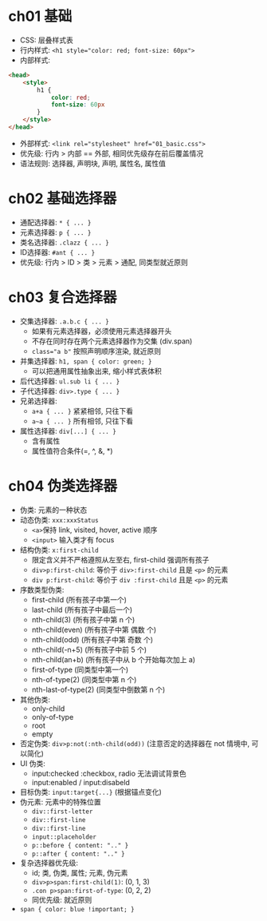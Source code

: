 # ch01 基础
- CSS: 层叠样式表
- 行内样式: `<h1 style="color: red; font-size: 60px">` 
- 内部样式: 
```html
<head>
    <style>
        h1 {
            color: red;
            font-size: 60px
        }
    </style>
</head>
```
- 外部样式: `<link rel="stylesheet" href="01_basic.css">`
- 优先级: 行内 > 内部 == 外部, 相同优先级存在前后覆盖情况
- 语法规则: 选择器, 声明块, 声明, 属性名, 属性值

# ch02 基础选择器
- 通配选择器: `* { ... }`
- 元素选择器: `p { ... }`
- 类名选择器: `.clazz { ... }`
- ID选择器: `#ant { ... }`
- 优先级: 行内 > ID > 类 > 元素 > 通配, 同类型就近原则
        
# ch03 复合选择器
- 交集选择器: `.a.b.c { ... }` 
  - 如果有元素选择器，必须使用元素选择器开头
  - 不存在同时存在两个元素选择器作为交集 (div.span)
  - `class="a b"` 按照声明顺序渲染, 就近原则
- 并集选择器: `h1, span { color: green; }`
  - 可以把通用属性抽象出来, 缩小样式表体积 
- 后代选择器: `ul.sub li { ... }`
- 子代选择器: `div>.type { ... }`
- 兄弟选择器: 
  - `a+a { ... }` 紧紧相邻, 只往下看 
  - `a~a { ... }` 所有相邻, 只往下看
- 属性选择器: `div[...] { ... }`
  - 含有属性 
  - 属性值符合条件(=, ^, &, *)

# ch04 伪类选择器
- 伪类: 元素的一种状态
- 动态伪类: `xxx:xxxStatus` 
  - `<a>`保持 link, visited, hover, active 顺序
  - `<input>` 输入类才有 focus 
- 结构伪类: `x:first-child`
  - 限定含义并不严格遵照从左至右, first-child 强调所有孩子 
  - `div>p:first-child`: 等价于 `div>:first-child` 且是 `<p>` 的元素
  - `div p:first-child`: 等价于 `div :first-child` 且是 `<p>` 的元素
- 序数类型伪类: 
  - first-child         (所有孩子中第一个)
  - last-child          (所有孩子中最后一个)
  - nth-child(3)        (所有孩子中第 n 个)
  - nth-child(even)     (所有孩子中第 偶数 个)
  - nth-child(odd)      (所有孩子中第 奇数 个)
  - nth-child(-n+5)     (所有孩子中前 5 个)
  - nth-child(an+b)     (所有孩子中从 b 个开始每次加上 a)
  - first-of-type       (同类型中第一个)
  - nth-of-type(2)      (同类型中第 n 个)
  - nth-last-of-type(2) (同类型中倒数第 n 个)
- 其他伪类: 
  - only-child 
  - only-of-type
  - root
  - empty
- 否定伪类: `div>p:not(:nth-child(odd))` (注意否定的选择器在 not 情境中, 可以简化)
- UI 伪类: 
  - input:checked :checkbox, radio 无法调试背景色
  - input:enabled / input:disabeld
- 目标伪类: `input:target{...}` (根据锚点变化)
- 伪元素: 元素中的特殊位置
  - `div::first-letter` 
  - `div::first-line` 
  - `div::first-line`
  - `input::placeholder` 
  - `p::before { content: ".." }`
  - `p::after { content: ".." }`
- 复杂选择器优先级: 
  - id; 类, 伪类, 属性; 元素, 伪元素
  - `div>p>span:first-child(1)`: (0, 1, 3)
  - `.con p>span:first-of-type`: (0, 2, 2)
  - 同优先级: 就近原则
- `span { color: blue !important; }`
